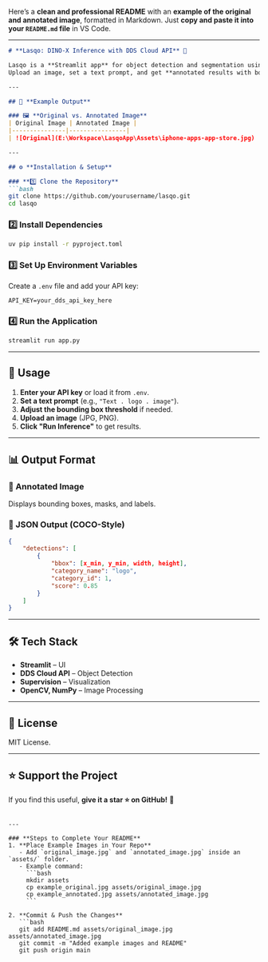 Here’s a **clean and professional README** with an **example of the original and annotated image**, formatted in Markdown. Just **copy and paste it into your `README.md` file** in VS Code.

---

```markdown
# **Lasqo: DINO-X Inference with DDS Cloud API** 🚀  

Lasqo is a **Streamlit app** for object detection and segmentation using the **DDS Cloud API** and **DINO-X**.  
Upload an image, set a text prompt, and get **annotated results with bounding boxes and masks**.

---

## 📌 **Example Output**  

### 🖼️ **Original vs. Annotated Image**  
| Original Image | Annotated Image |
|---------------|----------------|
| ![Original](E:\Workspace\LasqoApp\Assets\iphone-apps-app-store.jpg) | ![Annotated](E:\Workspace\LasqoApp\results\iphone-apps-app-store.png) |

---

## ⚙️ **Installation & Setup**  

### **1️⃣ Clone the Repository**  
```bash
git clone https://github.com/yourusername/lasqo.git
cd lasqo
```

### **2️⃣ Install Dependencies**  
```bash
uv pip install -r pyproject.toml
```

### **3️⃣ Set Up Environment Variables**  
Create a `.env` file and add your API key:  
```env
API_KEY=your_dds_api_key_here
```

### **4️⃣ Run the Application**  
```bash
streamlit run app.py
```

---

## 🎯 **Usage**  

1. **Enter your API key** or load it from `.env`.  
2. **Set a text prompt** (e.g., `"Text . logo . image"`).  
3. **Adjust the bounding box threshold** if needed.  
4. **Upload an image** (JPG, PNG).  
5. **Click "Run Inference"** to get results.  

---

## 📊 **Output Format**  

### **📌 Annotated Image**  
Displays bounding boxes, masks, and labels.  

### **📌 JSON Output (COCO-Style)**  
```json
{
    "detections": [
        {
            "bbox": [x_min, y_min, width, height],
            "category_name": "logo",
            "category_id": 1,
            "score": 0.85
        }
    ]
}
```

---

## 🛠 **Tech Stack**  
- **Streamlit** – UI  
- **DDS Cloud API** – Object Detection  
- **Supervision** – Visualization  
- **OpenCV, NumPy** – Image Processing  

---

## 📜 **License**  
MIT License.  

---

## ⭐ **Support the Project**  
If you find this useful, **give it a star ⭐ on GitHub!** 🎉
```

---

### **Steps to Complete Your README**
1. **Place Example Images in Your Repo**  
   - Add `original_image.jpg` and `annotated_image.jpg` inside an `assets/` folder.
   - Example command:
     ```bash
     mkdir assets
     cp example_original.jpg assets/original_image.jpg
     cp example_annotated.jpg assets/annotated_image.jpg
     ```

2. **Commit & Push the Changes**  
   ```bash
   git add README.md assets/original_image.jpg assets/annotated_image.jpg
   git commit -m "Added example images and README"
   git push origin main
   ```
